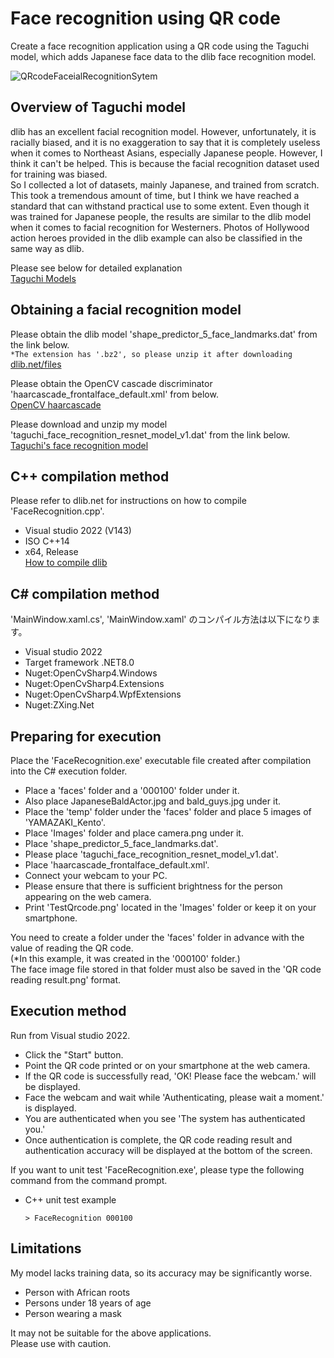 # Face recognition using QR code
Create a face recognition application using a QR code using the Taguchi model, which adds Japanese face data to the dlib face recognition model.

![QRcodeFaceialRecognitionSytem](https://github.com/TaguchiModels/Face-recognition-using-QR-code/assets/167880914/341ef4ad-91ae-4f8f-a571-f04f01e535b5)

## Overview of Taguchi model  
dlib has an excellent facial recognition model. However, unfortunately, it is racially biased, and it is no exaggeration to say that it is completely useless when it comes to Northeast Asians, especially Japanese people. However, I think it can't be helped. This is because the facial recognition dataset used for training was biased.  
So I collected a lot of datasets, mainly Japanese, and trained from scratch. This took a tremendous amount of time, but I think we have reached a standard that can withstand practical use to some extent. Even though it was trained for Japanese people, the results are similar to the dlib model when it comes to facial recognition for Westerners. Photos of Hollywood action heroes provided in the dlib example can also be classified in the same way as dlib.  

Please see below for detailed explanation  
[Taguchi Models](https://github.com/TaguchiModels/dlibModels/blob/main/README_EN.md)

## Obtaining a facial recognition model  
Please obtain the dlib model 'shape_predictor_5_face_landmarks.dat' from the link below.  
  `*The extension has '.bz2', so please unzip it after downloading`  
[dlib.net/files](http://dlib.net/files/)

Please obtain the OpenCV cascade discriminator 'haarcascade_frontalface_default.xml' from below.  
[OpenCV haarcascade](https://github.com/kipr/opencv/blob/master/data/haarcascades/haarcascade_frontalface_default.xml)

Please download and unzip my model 'taguchi_face_recognition_resnet_model_v1.dat' from the link below.  
[Taguchi's face recognition model](https://drive.google.com/file/d/1uMAZbPHiKOl6sjDgAoORn8g5U4wHQisW/view?usp=sharing)

## C++ compilation method  
Please refer to dlib.net for instructions on how to compile 'FaceRecognition.cpp'.   
* Visual studio 2022  (V143)  
* ISO C++14  
* x64, Release  
[How to compile dlib](http://dlib.net/compile.html)

## C# compilation method  
'MainWindow.xaml.cs', 'MainWindow.xaml' のコンパイル方法は以下になります。  
* Visual studio 2022  
* Target framework .NET8.0  
* Nuget:OpenCvSharp4.Windows  
* Nuget:OpenCvSharp4.Extensions  
* Nuget:OpenCvSharp4.WpfExtensions  
* Nuget:ZXing.Net  

## Preparing for execution  
Place the 'FaceRecognition.exe' executable file created after compilation into the C# execution folder.  
 * Place a 'faces' folder and a '000100' folder under it.
 * Also place JapaneseBaldActor.jpg and bald_guys.jpg under it.
 * Place the 'temp' folder under the 'faces' folder and place 5 images of 'YAMAZAKI_Kento'.
 * Place 'Images' folder and place camera.png under it.
 * Place 'shape_predictor_5_face_landmarks.dat'.
 * Please place 'taguchi_face_recognition_resnet_model_v1.dat'.
 * Place 'haarcascade_frontalface_default.xml'.
 * Connect your webcam to your PC.
 * Please ensure that there is sufficient brightness for the person appearing on the web camera.
 * Print 'TestQrcode.png' located in the 'Images' folder or keep it on your smartphone.

You need to create a folder under the 'faces' folder in advance with the value of reading the QR code.  
(*In this example, it was created in the '000100' folder.)  
The face image file stored in that folder must also be saved in the 'QR code reading result.png' format.  

## Execution method  
Run from Visual studio 2022.  
 * Click the "Start" button.
 * Point the QR code printed or on your smartphone at the web camera.
 * If the QR code is successfully read, 'OK! Please face the webcam.' will be displayed.
 * Face the webcam and wait while 'Authenticating, please wait a moment.' is displayed.
 * You are authenticated when you see 'The system has authenticated you.'
 * Once authentication is complete, the QR code reading result and authentication accuracy will be displayed at the bottom of the screen.

If you want to unit test 'FaceRecognition.exe', please type the following command from the command prompt.    
  * C++ unit test example    
    ```
    > FaceRecognition 000100
    ```  
## Limitations
My model lacks training data, so its accuracy may be significantly worse.  
 * Person with African roots
 * Persons under 18 years of age
 * Person wearing a mask

It may not be suitable for the above applications.  
Please use with caution.  

